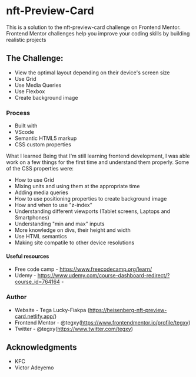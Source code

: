 # nft-Preview-Card
This is a solution to the nft-preview-card challenge on Frontend Mentor. Frontend Mentor challenges help you improve your coding skills by building realistic projects

## The Challenge:

- View the optimal layout depending on their device's screen size
- Use Grid
- Use Media Queries
- Use Flexbox
- Create background image


### Process

- Built with
- VScode
- Semantic HTML5 markup
- CSS custom properties

What I learned Being that I'm still learning frontend development, I was able work on a few things for the first time and understand them properly. Some of the CSS properties were:

- How to use Grid
- Mixing units and using them at the appropriate time
- Adding media queries
- How to use positioning properties to create background image
- How and when to use "z-index"
- Understanding different viewports (Tablet screens, Laptops and Smartphones)
- Understanding "min and max" inputs
- More knowledge on divs, their height and width
- Use HTML semantics
- Making site compatile to other device resolutions


#### Useful resources

- Free code camp - https://www.freecodecamp.org/learn/
- Udemy - https://www.udemy.com/course-dashboard-redirect/?course_id=764164 -

### Author
- Website - Tega Lucky-Fiakpa (https://heisenberg-nft-preview-card.netlify.app/)
- Frontend Mentor - @tegxy(https://www.frontendmentor.io/profile/tegxy)
- Twitter - @tegxy(https://www.twitter.com/tegxy)

## Acknowledgments
- KFC
- Victor Adeyemo
